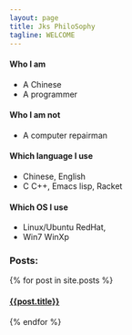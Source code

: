 ```yaml
---
layout: page
title: Jks PhiloSophy
tagline: WELCOME
---
```


#### Who I am
- A Chinese
- A programmer

#### Who I am not
- A computer repairman

#### Which language I use
- Chinese, English
- C C++, Emacs lisp, Racket

#### Which OS I use
- Linux/Ubuntu RedHat,
- Win7 WinXp

### Posts: 
{% for post in site.posts %}
####   [{{post.title}}]({{site.url}}{{post.url}})
{% endfor %}


